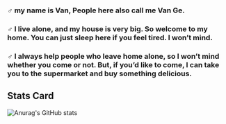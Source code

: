### ♂ my name is Van, People here also call me Van Ge. 

### ♂ I live alone, and my house is very big. So welcome to my home. You can just sleep here if you feel tired. I won’t mind. 

### ♂ I always help people who leave home alone, so I won’t mind whether you come or not. But, if you’d like to come, I can take you to the supermarket and buy something delicious.

<!--
**qq31311137/qq31311137** is a ✨ _special_ ✨ repository because its `README.md` (this file) appears on your GitHub profile.

Here are some ideas to get you started:

- 🔭 I’m currently working on ...
- 🌱 I’m currently learning ...
- 👯 I’m looking to collaborate on ...
- 🤔 I’m looking for help with ...
- 💬 Ask me about ...
- 📫 How to reach me: ...
- 😄 Pronouns: ...
- ⚡ Fun fact: ...
-->

<!-- 状态卡 -->

## Stats Card

![Anurag's GitHub stats](https://github-readme-stats.vercel.app/api?username=qq31311137&count_private=true&show_icons=true&theme=midnight-purple)

<!-- 语言卡 -->
<!-- [![Top Langs](https://github-readme-stats.vercel.app/api/top-langs/?username=qq31311137)](https://github.com/anuraghazra/github-readme-stats) -->
